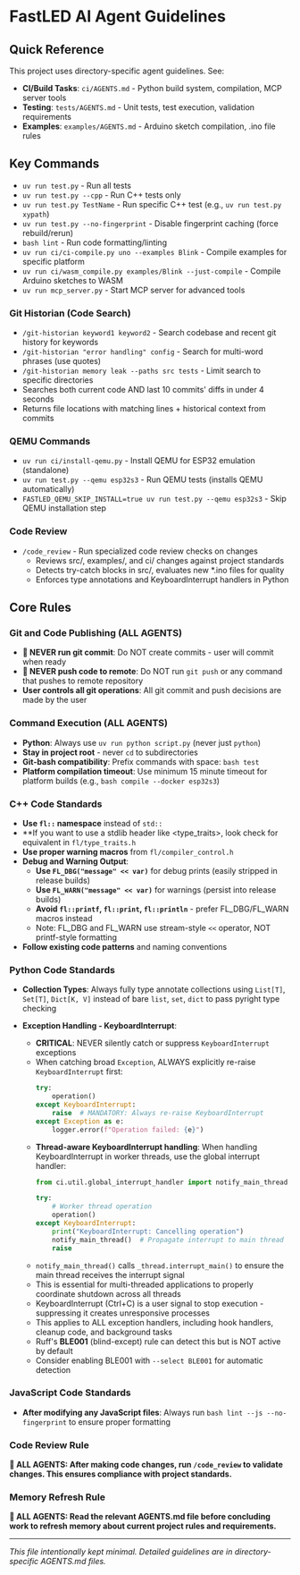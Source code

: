 # FastLED AI Agent Guidelines

## Quick Reference

This project uses directory-specific agent guidelines. See:

- **CI/Build Tasks**: `ci/AGENTS.md` - Python build system, compilation, MCP server tools
- **Testing**: `tests/AGENTS.md` - Unit tests, test execution, validation requirements  
- **Examples**: `examples/AGENTS.md` - Arduino sketch compilation, .ino file rules

## Key Commands

- `uv run test.py` - Run all tests
- `uv run test.py --cpp` - Run C++ tests only
- `uv run test.py TestName` - Run specific C++ test (e.g., `uv run test.py xypath`)
- `uv run test.py --no-fingerprint` - Disable fingerprint caching (force rebuild/rerun)
- `bash lint` - Run code formatting/linting
- `uv run ci/ci-compile.py uno --examples Blink` - Compile examples for specific platform
- `uv run ci/wasm_compile.py examples/Blink --just-compile` - Compile Arduino sketches to WASM
- `uv run mcp_server.py` - Start MCP server for advanced tools

### Git Historian (Code Search)
- `/git-historian keyword1 keyword2` - Search codebase and recent git history for keywords
- `/git-historian "error handling" config` - Search for multi-word phrases (use quotes)
- `/git-historian memory leak --paths src tests` - Limit search to specific directories
- Searches both current code AND last 10 commits' diffs in under 4 seconds
- Returns file locations with matching lines + historical context from commits

### QEMU Commands
- `uv run ci/install-qemu.py` - Install QEMU for ESP32 emulation (standalone)
- `uv run test.py --qemu esp32s3` - Run QEMU tests (installs QEMU automatically)
- `FASTLED_QEMU_SKIP_INSTALL=true uv run test.py --qemu esp32s3` - Skip QEMU installation step

### Code Review
- `/code_review` - Run specialized code review checks on changes
  - Reviews src/, examples/, and ci/ changes against project standards
  - Detects try-catch blocks in src/, evaluates new *.ino files for quality
  - Enforces type annotations and KeyboardInterrupt handlers in Python

## Core Rules

### Git and Code Publishing (ALL AGENTS)
- **🚫 NEVER run git commit**: Do NOT create commits - user will commit when ready
- **🚫 NEVER push code to remote**: Do NOT run `git push` or any command that pushes to remote repository
- **User controls all git operations**: All git commit and push decisions are made by the user

### Command Execution (ALL AGENTS)
- **Python**: Always use `uv run python script.py` (never just `python`)
- **Stay in project root** - never `cd` to subdirectories
- **Git-bash compatibility**: Prefix commands with space: `bash test`
- **Platform compilation timeout**: Use minimum 15 minute timeout for platform builds (e.g., `bash compile --docker esp32s3`)

### C++ Code Standards
- **Use `fl::` namespace** instead of `std::`
- **If you want to use a stdlib header like <type_traits>, look check for equivalent in `fl/type_traits.h`
- **Use proper warning macros** from `fl/compiler_control.h`
- **Debug and Warning Output**:
  - **Use `FL_DBG("message" << var)`** for debug prints (easily stripped in release builds)
  - **Use `FL_WARN("message" << var)`** for warnings (persist into release builds)
  - **Avoid `fl::printf`, `fl::print`, `fl::println`** - prefer FL_DBG/FL_WARN macros instead
  - Note: FL_DBG and FL_WARN use stream-style `<<` operator, NOT printf-style formatting
- **Follow existing code patterns** and naming conventions

### Python Code Standards
- **Collection Types**: Always fully type annotate collections using `List[T]`, `Set[T]`, `Dict[K, V]` instead of bare `list`, `set`, `dict` to pass pyright type checking

- **Exception Handling - KeyboardInterrupt**:
  - **CRITICAL**: NEVER silently catch or suppress `KeyboardInterrupt` exceptions
  - When catching broad `Exception`, ALWAYS explicitly re-raise `KeyboardInterrupt` first:
    ```python
    try:
        operation()
    except KeyboardInterrupt:
        raise  # MANDATORY: Always re-raise KeyboardInterrupt
    except Exception as e:
        logger.error(f"Operation failed: {e}")
    ```
  - **Thread-aware KeyboardInterrupt handling**: When handling KeyboardInterrupt in worker threads, use the global interrupt handler:
    ```python
    from ci.util.global_interrupt_handler import notify_main_thread

    try:
        # Worker thread operation
        operation()
    except KeyboardInterrupt:
        print("KeyboardInterrupt: Cancelling operation")
        notify_main_thread()  # Propagate interrupt to main thread
        raise
    ```
  - `notify_main_thread()` calls `_thread.interrupt_main()` to ensure the main thread receives the interrupt signal
  - This is essential for multi-threaded applications to properly coordinate shutdown across all threads
  - KeyboardInterrupt (Ctrl+C) is a user signal to stop execution - suppressing it creates unresponsive processes
  - This applies to ALL exception handlers, including hook handlers, cleanup code, and background tasks
  - Ruff's **BLE001** (blind-except) rule can detect this but is NOT active by default
  - Consider enabling BLE001 with `--select BLE001` for automatic detection

### JavaScript Code Standards
- **After modifying any JavaScript files**: Always run `bash lint --js --no-fingerprint` to ensure proper formatting

### Code Review Rule
**🚨 ALL AGENTS: After making code changes, run `/code_review` to validate changes. This ensures compliance with project standards.**

### Memory Refresh Rule
**🚨 ALL AGENTS: Read the relevant AGENTS.md file before concluding work to refresh memory about current project rules and requirements.**

---

*This file intentionally kept minimal. Detailed guidelines are in directory-specific AGENTS.md files.*